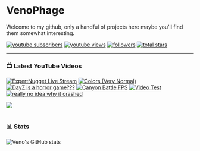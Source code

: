 # VenoPhage

Welcome to my github, only a handful of projects here maybe you'll find them somewhat interesting.

   <p align="left">
      <a href="https://www.youtube.com/@expertnugget?sub_confirmation=1">
         <img alt="youtube subscribers" title="Subscribe to my YouTube channel" src="https://custom-icon-badges.demolab.com/youtube/channel/subscribers/UCnAIFEysXmB-Yb3LqmOKIFg?color=%23E05D44&label=SUBSCRIBE&logo=video&logoColor=white&style=for-the-badge&labelColor=CE4630"/></a> 
      <a href="https://www.youtube.com/@expertnugget">
         <img alt="youtube views" title="YouTube views" src="https://custom-icon-badges.demolab.com/youtube/channel/views/UCnAIFEysXmB-Yb3LqmOKIFg?color=%23E1AD0E&logo=eye&logoColor=white&style=for-the-badge&labelColor=C79600"/></a> 
      <a href="https://github.com/VenoPhage?tab=followers">
         <img alt="followers" title="Follow me on Github" src="https://custom-icon-badges.demolab.com/github/followers/VenoPhage?color=236ad3&labelColor=1155ba&style=for-the-badge&logo=person-add&label=Follow&logoColor=white"/></a>
      <a href="https://github.com/VenoPhage?tab=repositories&sort=stargazers">
         <img alt="total stars" title="Total stars on GitHub" src="https://custom-icon-badges.demolab.com/github/stars/VenoPhage?color=55960c&style=for-the-badge&labelColor=488207&logo=star"/></a>
   </p>

---

### 📺 Latest YouTube Videos

<!-- BEGIN YOUTUBE-CARDS -->
[![ExpertNugget Live Stream](https://ytcards.demolab.com/?id=EjWVe5nxo5o&title=ExpertNugget+Live+Stream&lang=en&timestamp=1744831387&background_color=%230d1117&title_color=%23ffffff&stats_color=%23dedede&max_title_lines=1&width=250&border_radius=5&duration=0 "ExpertNugget Live Stream")](https://www.youtube.com/watch?v=EjWVe5nxo5o)
[![Colors (Very Normal)](https://ytcards.demolab.com/?id=yjHsvWGJVVM&title=Colors+%28Very+Normal%29&lang=en&timestamp=1695095788&background_color=%230d1117&title_color=%23ffffff&stats_color=%23dedede&max_title_lines=1&width=250&border_radius=5&duration=20 "Colors (Very Normal)")](https://www.youtube.com/watch?v=yjHsvWGJVVM)
[![DayZ is a horror game???](https://ytcards.demolab.com/?id=vuCMHd2cQV8&title=DayZ+is+a+horror+game%3F%3F%3F&lang=en&timestamp=1671816168&background_color=%230d1117&title_color=%23ffffff&stats_color=%23dedede&max_title_lines=1&width=250&border_radius=5&duration=301 "DayZ is a horror game???")](https://www.youtube.com/watch?v=vuCMHd2cQV8)
[![Canyon Battle FPS](https://ytcards.demolab.com/?id=IaEJhf7LoCM&title=Canyon+Battle+FPS&lang=en&timestamp=1661814229&background_color=%230d1117&title_color=%23ffffff&stats_color=%23dedede&max_title_lines=1&width=250&border_radius=5&duration=62 "Canyon Battle FPS")](https://www.youtube.com/watch?v=IaEJhf7LoCM)
[![Video Test](https://ytcards.demolab.com/?id=E6bKNZUalE8&title=Video+Test&lang=en&timestamp=1660409625&background_color=%230d1117&title_color=%23ffffff&stats_color=%23dedede&max_title_lines=1&width=250&border_radius=5&duration=34 "Video Test")](https://www.youtube.com/watch?v=E6bKNZUalE8)
[![really no idea why it crashed](https://ytcards.demolab.com/?id=yxaezaL1um8&title=really+no+idea+why+it+crashed&lang=en&timestamp=1618924197&background_color=%230d1117&title_color=%23ffffff&stats_color=%23dedede&max_title_lines=1&width=250&border_radius=5&duration=61 "really no idea why it crashed")](https://www.youtube.com/watch?v=yxaezaL1um8)
<!-- END YOUTUBE-CARDS -->

[<img src="https://custom-icon-badges.demolab.com/badge/-Subscribe%20For%20More-red?style=for-the-badge&logo=video&logoColor=white"/>](https://www.youtube.com/@expertnugget?sub_confirmation=1)

#

### 📊 Stats

![Veno's GitHub stats](https://github-readme-stats.vercel.app/api?username=venophage&show_icons=true&theme=gruvbox)

<!-- ![GitHub Streak](https://streak-stats.demolab.com?user=ForrestKnight&theme=gruvbox&border_radius=4.5) -->
